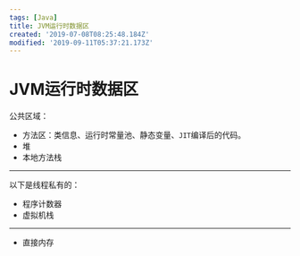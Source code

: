 ```yaml
---
tags: [Java]
title: JVM运行时数据区
created: '2019-07-08T08:25:48.184Z'
modified: '2019-09-11T05:37:21.173Z'
---
```


# JVM运行时数据区

公共区域：

- 方法区：类信息、运行时常量池、静态变量、`JIT`编译后的代码。
- 堆
- 本地方法栈

---

以下是线程私有的：

- 程序计数器
- 虚拟机栈

---

- 直接内存
